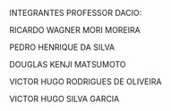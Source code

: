 INTEGRANTES PROFESSOR DACIO:


RICARDO WAGNER MORI MOREIRA

PEDRO HENRIQUE DA SILVA

DOUGLAS KENJI MATSUMOTO

VICTOR HUGO RODRIGUES DE OLIVEIRA

VICTOR HUGO SILVA GARCIA
